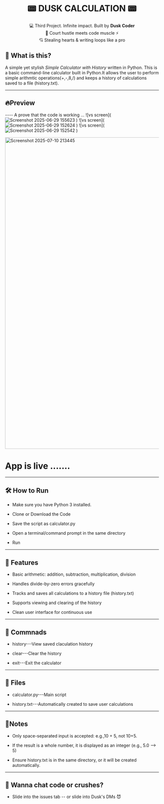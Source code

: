 <h1 align= "center"> 📟 DUSK CALCULATION 📟 </h1>
<p align="center">
💻 Third Project. Infinite impact. Built by <b>Dusk Coder</b><br>
🏀 Court hustle meets code muscle ⚡ <br>
💘 Stealing hearts & writing loops like a pro
</p>

## 🎯 What is this?
A simple yet stylish *Simple Calculator with History* written in Python.
This is a basic command-line calculator built in Python.It allows the user to perform simple arithmtic operations(+,-,8,/) and keeps a history of calculations saved to a file (history.txt).

---

## 🔥Preview
---- A prove that the code is working ... 
<img>![vs screen](![Screenshot 2025-06-29 155623](https://github.com/user-attachments/assets/8d2e8af5-446d-4251-8b21-55f6390ef7ca)
)</img> 
<img>![vs screen](![Screenshot 2025-06-29 152624](https://github.com/user-attachments/assets/3a1288fb-47e5-4933-8b5f-57bd1acb5f14)
)</img>
<img>![vs screen](![Screenshot 2025-06-29 152542](https://github.com/user-attachments/assets/fd5f821f-148a-47ad-b5a3-77dba192e21e)
)</img>

<img width="1920" height="1020" alt="Screenshot 2025-07-10 213445" src="https://github.com/user-attachments/assets/d920955c-64ff-4cd3-aa6b-e0c3272c0d01" />

<h1>App is live .......</h1>

---

## 🛠 How to Run

- Make sure you have Python 3 installed.

- Clone or Download the Code

- Save the script as calculator.py

- Open a terminal/command prompt in the same directory

- Run

---

## 🌟 Features

- Basic arithmetic: addition, subtraction, multiplication, division

- Handles divide-by-zero errors gracefully

- Tracks and saves all calculations to a history file (history.txt)

- Supports viewing and clearing of the history

- Clean user interface for continuous use

---

## 📢 Commnads 

- history---View saved claculation history

- clear---Clear the history

- exit---Exit the calculator

---

## 📁 Files

- calculator.py---Main script

- history.txt---Automatically created to save user calculations

---

## 📜Notes

- Only space-separated input is accepted: e.g.,10 + 5, not 10+5.

- If the result is a whole number, it is displayed as an integer (e.g., 5.0 --> 5)

- Ensure history.txt is in the same directory, or it will be created automatically.

---

## 💬 Wanna chat code or crushes?

- Slide into the issues tab -- or slide into Dusk's DMs 😈






